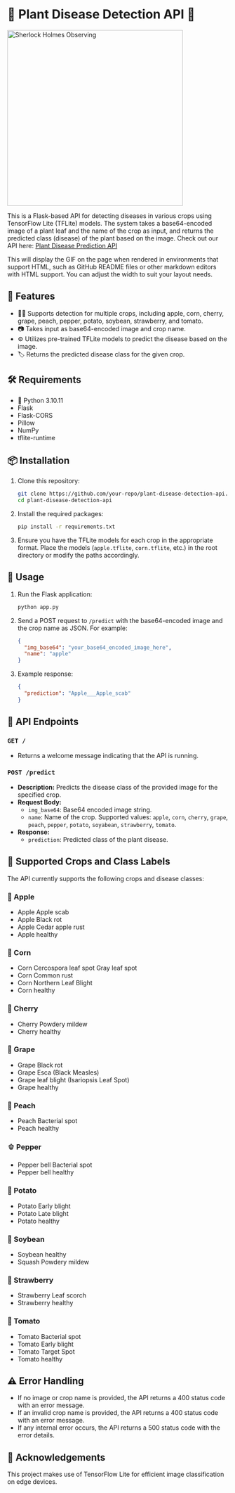
# 🌱 Plant Disease Detection API 🌿

<img src="https://media.tenor.com/67EGa-wMf5MAAAAM/sherlock-benedict-cumberbatch.gif" alt="Sherlock Holmes Observing" width="400"/>

This is a Flask-based API for detecting diseases in various crops using TensorFlow Lite (TFLite) models. The system takes a base64-encoded image of a plant leaf and the name of the crop as input, and returns the predicted class (disease) of the plant based on the image. Check out our API here: [Plant Disease Prediction API](https://plant-disease-prediction-kdmc.onrender.com/predict)


This will display the GIF on the page when rendered in environments that support HTML, such as GitHub README files or other markdown editors with HTML support. You can adjust the width to suit your layout needs.
## 🌟 Features
- 🧑‍🌾 Supports detection for multiple crops, including apple, corn, cherry, grape, peach, pepper, potato, soybean, strawberry, and tomato.
- 📷 Takes input as base64-encoded image and crop name.
- ⚙️ Utilizes pre-trained TFLite models to predict the disease based on the image.
- 🏷️ Returns the predicted disease class for the given crop.

## 🛠️ Requirements
- 🐍 Python 3.10.11
- Flask
- Flask-CORS
- Pillow
- NumPy
- tflite-runtime

## 📦 Installation

1. Clone this repository:
   ```bash
   git clone https://github.com/your-repo/plant-disease-detection-api.git
   cd plant-disease-detection-api
   ```

2. Install the required packages:
   ```bash
   pip install -r requirements.txt
   ```

3. Ensure you have the TFLite models for each crop in the appropriate format. Place the models (`apple.tflite`, `corn.tflite`, etc.) in the root directory or modify the paths accordingly.

## 🚀 Usage

1. Run the Flask application:
   ```bash
   python app.py
   ```

2. Send a POST request to `/predict` with the base64-encoded image and the crop name as JSON. For example:

   ```json
   {
     "img_base64": "your_base64_encoded_image_here",
     "name": "apple"
   }
   ```

3. Example response:
   ```json
   {
     "prediction": "Apple___Apple_scab"
   }
   ```

## 🔌 API Endpoints

### `GET /`
- Returns a welcome message indicating that the API is running.

### `POST /predict`
- **Description:** Predicts the disease class of the provided image for the specified crop.
- **Request Body:**
  - `img_base64`: Base64 encoded image string.
  - `name`: Name of the crop. Supported values: `apple`, `corn`, `cherry`, `grape`, `peach`, `pepper`, `potato`, `soyabean`, `strawberry`, `tomato`.
- **Response:**
  - `prediction`: Predicted class of the plant disease.

## 🌾 Supported Crops and Class Labels

The API currently supports the following crops and disease classes:

### 🍏 Apple
- Apple Apple scab
- Apple Black rot
- Apple Cedar apple rust
- Apple healthy

### 🌽 Corn
- Corn Cercospora leaf spot Gray leaf spot
- Corn Common rust
- Corn Northern Leaf Blight
- Corn healthy

### 🍒 Cherry
- Cherry Powdery mildew
- Cherry healthy

### 🍇 Grape
- Grape Black rot
- Grape Esca (Black Measles)
- Grape leaf blight (Isariopsis Leaf Spot)
- Grape healthy

### 🍑 Peach
- Peach Bacterial spot
- Peach healthy

### 🫑 Pepper
- Pepper bell Bacterial spot
- Pepper bell healthy

### 🥔 Potato
- Potato Early blight
- Potato Late blight
- Potato healthy

### 🌱 Soybean
- Soybean healthy
- Squash Powdery mildew

### 🍓 Strawberry
- Strawberry Leaf scorch
- Strawberry healthy

### 🍅 Tomato
- Tomato Bacterial spot
- Tomato Early blight
- Tomato Target Spot
- Tomato healthy

## ⚠️ Error Handling
- If no image or crop name is provided, the API returns a 400 status code with an error message.
- If an invalid crop name is provided, the API returns a 400 status code with an error message.
- If any internal error occurs, the API returns a 500 status code with the error details.

## 🙏 Acknowledgements
This project makes use of TensorFlow Lite for efficient image classification on edge devices.
